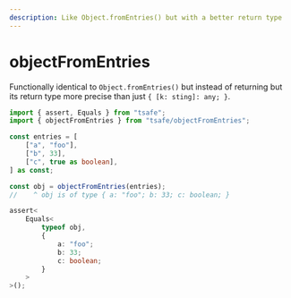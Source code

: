 ```yaml
---
description: Like Object.fromEntries() but with a better return type
---
```


# objectFromEntries

Functionally identical to `Object.fromEntries()` but instead of returning but its return type more precise than just `{ [k: sting]: any; }`.

```typescript
import { assert, Equals } from "tsafe";
import { objectFromEntries } from "tsafe/objectFromEntries";

const entries = [
	["a", "foo"],
	["b", 33],
	["c", true as boolean],
] as const;

const obj = objectFromEntries(entries);
//    ^ obj is of type { a: "foo"; b: 33; c: boolean; }

assert<
	Equals<
		typeof obj,
		{
			a: "foo";
			b: 33;
			c: boolean;
		}
	>
>();
```
